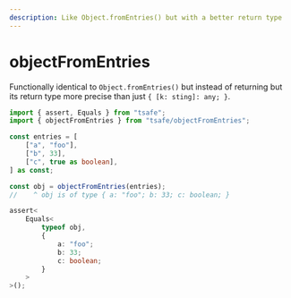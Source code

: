 ```yaml
---
description: Like Object.fromEntries() but with a better return type
---
```


# objectFromEntries

Functionally identical to `Object.fromEntries()` but instead of returning but its return type more precise than just `{ [k: sting]: any; }`.

```typescript
import { assert, Equals } from "tsafe";
import { objectFromEntries } from "tsafe/objectFromEntries";

const entries = [
	["a", "foo"],
	["b", 33],
	["c", true as boolean],
] as const;

const obj = objectFromEntries(entries);
//    ^ obj is of type { a: "foo"; b: 33; c: boolean; }

assert<
	Equals<
		typeof obj,
		{
			a: "foo";
			b: 33;
			c: boolean;
		}
	>
>();
```
